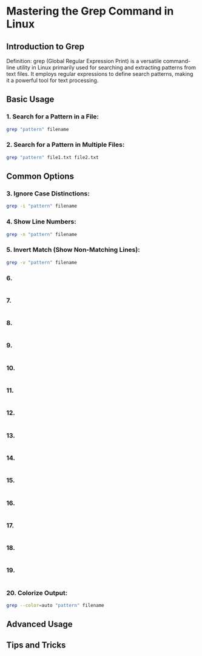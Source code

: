 # Mastering the Grep Command in Linux

## Introduction to Grep

Definition: grep (Global Regular Expression Print) is a versatile command-line 
utility in Linux primarily used for searching and extracting patterns from text
files. It employs regular expressions to define search patterns, making it a
powerful tool for text processing.

## Basic Usage

### 1. Search for a Pattern in a File:
```bash
grep "pattern" filename
```

### 2. Search for a Pattern in Multiple Files:
```bash
grep "pattern" file1.txt file2.txt
```

## Common Options

### 3. Ignore Case Distinctions:
```bash
grep -i "pattern" filename
```

### 4. Show Line Numbers:
```bash
grep -n "pattern" filename
```

### 5. Invert Match (Show Non-Matching Lines):
```bash
grep -v "pattern" filename
```

### 6. 
```bash
```

### 7.
```bash
```

### 8.
```bash
```

### 9.
```bash
```

### 10.
```bash
```

### 11.
```bash
```

### 12.
```bash
```

### 13.
```bash
```

### 14.
```bash
```

### 15.
```bash
```

### 16.
```bash
```

### 17.
```bash
```

### 18.
```bash
```

### 19.
```bash
```

### 20. Colorize Output:
```bash
grep --color=auto "pattern" filename
```

## Advanced Usage

## Tips and Tricks
